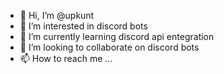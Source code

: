 - 👋 Hi, I’m @upkunt
- 👀 I’m interested in discord bots
- 🌱 I’m currently learning discord api entegration
- 💞️ I’m looking to collaborate on discord bots
- 📫 How to reach me ...

<!---
upkunt/upkunt is a ✨ special ✨ repository because its `README.md` (this file) appears on your GitHub profile.
You can click the Preview link to take a look at your changes.
--->
